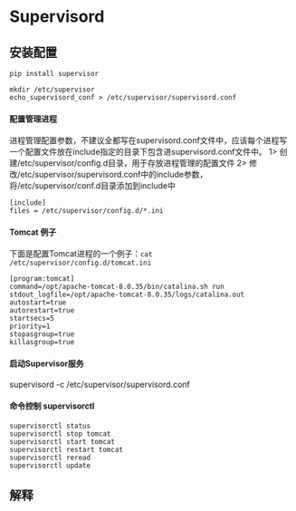# Supervisord

## 安装配置
```
pip install supervisor

mkdir /etc/supervisor
echo_supervisord_conf > /etc/supervisor/supervisord.conf 
```


#### 配置管理进程

进程管理配置参数，不建议全都写在supervisord.conf文件中，应该每个进程写一个配置文件放在include指定的目录下包含进supervisord.conf文件中。 
1> 创建/etc/supervisor/config.d目录，用于存放进程管理的配置文件 
2> 修改/etc/supervisor/supervisord.conf中的include参数，将/etc/supervisor/conf.d目录添加到include中

```
[include]
files = /etc/supervisor/config.d/*.ini
```

#### Tomcat 例子

下面是配置Tomcat进程的一个例子：`cat /etc/supervisor/config.d/tomcat.ini`
```
[program:tomcat]
command=/opt/apache-tomcat-8.0.35/bin/catalina.sh run
stdout_logfile=/opt/apache-tomcat-8.0.35/logs/catalina.out
autostart=true
autorestart=true
startsecs=5
priority=1
stopasgroup=true
killasgroup=true
```

#### 启动Supervisor服务
supervisord -c /etc/supervisor/supervisord.conf

#### 命令控制 supervisorctl
```
supervisorctl status
supervisorctl stop tomcat
supervisorctl start tomcat
supervisorctl restart tomcat
supervisorctl reread
supervisorctl update
```


## 解释
